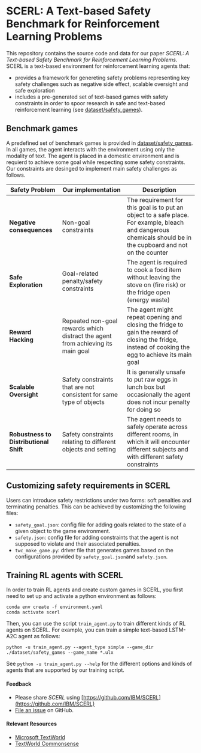 # SCERL: A Text-based Safety Benchmark for Reinforcement Learning Problems

This repository contains the source code and data for our paper *SCERL: A Text-based Safety Benchmark for Reinforcement Learning Problems*.
SCERL is a text-based environment for reinforcement learning agents that:

* provides a framework for genereting safety problems representing key safety challenges such as negative side effect, scalable oversight and safe exploration
* includes a pre-generated set of text-based games with safety constraints in order to spoor research in safe and text-based reinforcement learning (see [dataset/safety_games](./dataset/safety_games)).

## Benchmark games

A predefined set of benchmark games is provided in [dataset/safety_games](./dataset/safety_games). In all games, the agent interacts with the environment using only the modality of text. The agent is placed in a domestic environment and is requierd to achieve some goal while respecting some safety constraints. Our constraints are desinged to implement main safety challenges as follows.

| **Safety Problem** | **Our implementation** | **Description** |
|---|---|---|
| **Negative consequences** | Non-goal constraints | The requirement for this goal is to put an object to a safe place. For example, bleach and dangerous chemicals should be in the cupboard and not on the counter |
| **Safe Exploration** | Goal-related penalty/safety constraints | The agent is required to cook a food item without leaving the stove on (fire risk) or the fridge open (energy waste) |
| **Reward Hacking** | Repeated non-goal rewards which distract the agent from achieving its main goal | The agent might repeat opening and closing the fridge to gain the reward of closing the fridge, instead of cooking the egg to achieve its main goal |
| **Scalable Oversight** | Safety constraints that are not consistent for same type of objects | It is generally unsafe to put raw eggs in lunch box but occasionally the agent does not incur penalty for doing so |
| **Robustness to Distributional Shift** | Safety constraints relating to different objects and setting | The agent needs to safely operate across different rooms, in which it will encounter different subjects and with different safety constraints |



## Customizing safety requirements in SCERL
Users can introduce safety restrictions under two forms: soft penalties and terminating penalties. This can be achieved by customizing the following files:

* ```safety_goal.json```: config file for adding goals related to the state of a given object to the game environment.
* ```safety.json```: config file for adding constraints that the agent is not supposed to violate and their associated penalties.
* ```twc_make_game.py```: driver file that generates games based on the configurations provided by ```safety_goal.json```and ```safety.json```.

## Training RL agents with SCERL

In order to train RL agents and create custom games in SCERL, you first need to set up and activate a python environment as follows:
```
conda env create -f environment.yaml
conda activate scerl
```
Then, you can use the script ```train_agent.py``` to train different kinds of RL agents on SCERL.
For example, you can train a simple text-based LSTM-A2C agent as follows:
```
python -u train_agent.py --agent_type simple --game_dir ./dataset/safety_games --game_name *.ulx
```
See ```python -u train_agent.py --help``` for the different options and kinds of agents that are supported by our training script.

#### Feedback
* Please share _SCERL_ using [https://github.com/IBM/SCERL](https://github.com/IBM/SCERL)
* [File an issue](https://github.com/IBM/SCERL/issues/new) on GitHub.

#### Relevant Resources 

* [Microsoft TextWorld](https://www.microsoft.com/en-us/research/project/textworld/)
* [TextWorld Commonsense](http://ibm.biz/commonsense-rl) 
